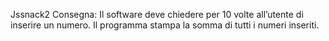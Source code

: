 Jssnack2
Consegna:
Il software deve chiedere per 10 volte all’utente di inserire un numero.
Il programma stampa la somma di tutti i numeri inseriti.